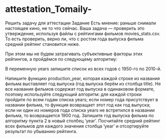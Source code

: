 # attestation_Tomaily-
Решить задачу для аттестации
Задание Есть мнение: раньше снимали настоящее кино, не то что сейчас. Ваша задача — проверить это утверждение, используя файлы с рейтингами фильмов movies_stats.csv. То есть проверить, верно ли, что с ростом года выпуска фильма средний рейтинг становится ниже.

При этом мы не будем затрагивать субъективные факторы этих рейтингов, а пройдёмся по следующему алгоритму:

В переменную years запишите список из всех годов с 1950-го по 2010-й.

Напишите функцию production_year, которая каждой строке из названия фильма выставляет год выпуска (год выпуска берём из столбца title). Не все названия фильмов содержат год выпуска в одинаковом формате, поэтому используйте следующий алгоритм:
для каждой строки пройдите по всем годам списка years; если номер года присутствует в названии фильма, то функция возвращает этот год как год выпуска; если ни один из номеров года списка years не встретился в названии фильма, то возвращается 1900 год. Запишите год выпуска фильма по алгоритму пункта 2 в новый столбец ‘year’.
Посчитайте средний рейтинг всех фильмов для каждого значения столбца ‘year’ и отсортируйте результат по убыванию рейтинга.

